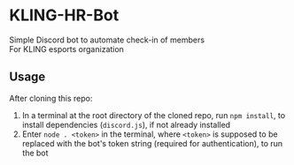 # KLING-HR-Bot
Simple Discord bot to automate check-in of members\
For KLING esports organization
## Usage
After cloning this repo:
1. In a terminal at the root directory of the cloned repo, run `npm install`, to install dependencies (`discord.js`), if not already installed
2. Enter `node . <token>` in the terminal, where `<token>` is supposed to be replaced with the bot's token string (required for authentication), to run the bot
